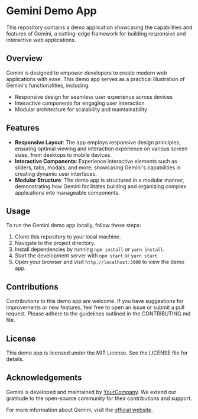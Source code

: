 # Gemini Demo App

This repository contains a demo application showcasing the capabilities and features of Gemini, a cutting-edge framework for building responsive and interactive web applications.

## Overview
Gemini is designed to empower developers to create modern web applications with ease. This demo app serves as a practical illustration of Gemini's functionalities, including:

- Responsive design for seamless user experience across devices
- Interactive components for engaging user interaction
- Modular architecture for scalability and maintainability

## Features
- **Responsive Layout**: The app employs responsive design principles, ensuring optimal viewing and interaction experience on various screen sizes, from desktops to mobile devices.
- **Interactive Components**: Experience interactive elements such as sliders, tabs, modals, and more, showcasing Gemini's capabilities in creating dynamic user interfaces.
- **Modular Structure**: The demo app is structured in a modular manner, demonstrating how Gemini facilitates building and organizing complex applications into manageable components.

## Usage
To run the Gemini demo app locally, follow these steps:

1. Clone this repository to your local machine.
2. Navigate to the project directory.
3. Install dependencies by running `npm install` or `yarn install`.
4. Start the development server with `npm start` or `yarn start`.
5. Open your browser and visit `http://localhost:3000` to view the demo app.

## Contributions
Contributions to this demo app are welcome. If you have suggestions for improvements or new features, feel free to open an issue or submit a pull request. Please adhere to the guidelines outlined in the CONTRIBUTING.md file.

## License
This demo app is licensed under the MIT License. See the LICENSE file for details.

## Acknowledgements
Gemini is developed and maintained by [YourCompany](https://www.google.com/). We extend our gratitude to the open-source community for their contributions and support.

For more information about Gemini, visit the [official website](https://blog.google/technology/ai/google-gemini-ai/).
